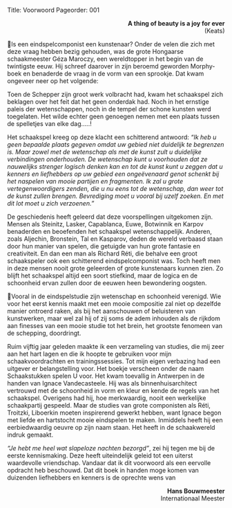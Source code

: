 Title: Voorwoord
Pageorder: 001

<div style="text-align: right"><b>A thing of beauty is a joy for ever</b></div>
<div style="text-align: right">(Keats)</div>

Is een eindspelcomponist een kunstenaar? Onder de velen die zich met
deze vraag hebben bezig gehouden, was de grote Hongaarse schaakmeester Géza Maroczy, een wereldtopper in het begin van de twintigste eeuw. Hij
schreef daarover in zijn beroemd geworden Morphy-boek en benaderde de
vraag in de vorm van een sprookje. Dat kwam ongeveer neer op het volgende:

Toen de Schepper zijn groot werk volbracht had, kwam het schaakspel
zich beklagen over het feit dat het geen onderdak had. Noch in het ernstige
paleis der wetenschappen, noch in de tempel der schone kunsten werd toegelaten. Het wilde echter geen genoegen nemen met een plaats tussen de
spelletjes van elke dag…..!

Het schaakspel kreeg op deze klacht een schitterend antwoord: *“Ik heb u
geen bepaalde plaats gegeven omdat uw gebied niet duidelijk te begrenzen
is. Maar zowel met de wetenschap als met de kunst zult u duidelijke verbindingen onderhouden. De wetenschap kunt u voorhouden dat ze nauwelijks
strenger logisch denken kan en tot de kunst kunt u zeggen dat u kenners en
liefhebbers op uw gebied een ongeëvenaard genot schenkt bij het naspelen
van mooie partijen en fragmenten. Ik zal u grote vertegenwoordigers zenden,
die u nu eens tot de wetenschap, dan weer tot de kunst zullen brengen. Bevrediging moet u vooral bij uzelf zoeken. En met dit lot moet u zich verzoenen.”*

De geschiedenis heeft geleerd dat deze voorspellingen uitgekomen zijn.
Mensen als Steinitz, Lasker, Capablanca, Euwe, Botwinnik en Karpov benaderden en beoefenden het schaakspel wetenschappelijk. Anderen, zoals
Aljechin, Bronstein, Tal en Kasparov, deden de wereld verbaasd staan door
hun manier van spelen, die getuigde van hun grote fantasie en creativiteit.
En dan een man als Richard Réti, die behalve een groot schaakspeler ook
een schitterend eindspelcomponist was. Toch heeft men in deze mensen
nooit grote geleerden of grote kunstenaars kunnen zien. Zo blijft het
schaakspel altijd een soort stiefkind, maar de logica en de schoonheid ervan
zullen door de eeuwen heen bewondering oogsten.

Vooral in de eindspelstudie zijn wetenschap en schoonheid verenigd. Wie
voor het eerst kennis maakt met een mooie compositie zal niet op dezelfde
manier ontroerd raken, als bij het aanschouwen of beluisteren van kunstwerken, maar wel zal hij of zij soms de adem inhouden als de rijkdom aan
finesses van een mooie studie tot het brein, het grootste fenomeen van de
schepping, doordringt.

Ruim vijftig jaar geleden maakte ik een verzameling van studies, die mij
zeer aan het hart lagen en die ik hoopte te gebruiken voor mijn schaakvoordrachten en trainingssessies. Tot mijn eigen verbazing had een uitgever er belangstelling voor. Het boekje verscheen onder de naam
Schaakstukken spelen U voor. Het kwam toevallig in Antwerpen in de handen van Ignace Vandecasteele. Hij was als binnenhuisarchitect vertrouwd
met de schoonheid in vorm en kleur en kende de regels van het schaakspel.
Overigens had hij, hoe merkwaardig, nooit een werkelijke schaakpartij gespeeld. Maar de studies van grote componisten als Réti, Troitzki, Liboerkin
moeten inspirerend gewerkt hebben, want Ignace begon met liefde en
hartstocht mooie eindspelen te maken. Inmiddels heeft hij een eerbiedwaardig oeuvre op zijn naam staan. Het heeft in de schaakwereld indruk
gemaakt.

*“Je hebt me heel wat slapeloze nachten bezorgd”*, zei hij tegen me bij de
eerste kennismaking. Deze heeft uiteindelijk geleid tot een uiterst waardevolle vriendschap. Vandaar dat ik dit voorwoord als een eervolle opdracht
heb beschouwd. Dat dit boek in handen moge komen van duizenden liefhebbers en kenners is de oprechte wens van

<div style="text-align: right"><b>Hans Bouwmeester</b></div>
<div style="text-align: right">Internationaal Meester</div>




